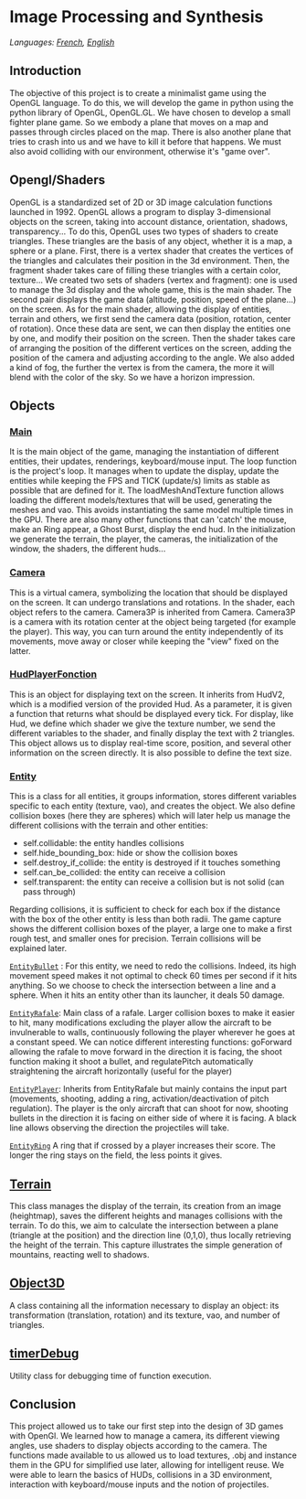 # Image Processing and Synthesis
_Languages: [French](README.md), [English](README.en.md)_

## Introduction
The objective of this project is to create a minimalist game using the OpenGL language. To do this, we will develop the game in python using the python library of OpenGL, OpenGL.GL. We have chosen to develop a small fighter plane game. So we embody a plane that moves on a map and passes through circles placed on the map. There is also another plane that tries to crash into us and we have to kill it before that happens. We must also avoid colliding with our environment, otherwise it's "game over".

## Opengl/Shaders
OpenGL is a standardized set of 2D or 3D image calculation functions launched in 1992. OpenGL allows a program to display 3-dimensional objects on the screen, taking into account distance, orientation, shadows, transparency...
To do this, OpenGL uses two types of shaders to create triangles. These triangles are the basis of any object, whether it is a map, a sphere or a plane. First, there is a vertex shader that creates the vertices of the triangles and calculates their position in the 3d environment. Then, the fragment shader takes care of filling these triangles with a certain color, texture...
We created two sets of shaders (vertex and fragment): one is used to manage the 3d display and the whole game, this is the main shader. The second pair displays the game data (altitude, position, speed of the plane...) on the screen.
As for the main shader, allowing the display of entities, terrain and others, we first send the camera data (position, rotation, center of rotation). Once these data are sent, we can then display the entities one by one, and modify their position on the screen. Then the shader takes care of arranging the position of the different vertices on the screen, adding the position of the camera and adjusting according to the angle.
We also added a kind of fog, the further the vertex is from the camera, the more it will blend with the color of the sky. So we have a horizon impression.

## Objects
### [Main](main.py)
It is the main object of the game, managing the instantiation of different entities, their updates, renderings, keyboard/mouse input.
The loop function is the project's loop. It manages when to update the display, update the entities while keeping the FPS and TICK (update/s) limits as stable as possible that are defined for it.
The loadMeshAndTexture function allows loading the different models/textures that will be used, generating the meshes and vao. This avoids instantiating the same model multiple times in the GPU.
There are also many other functions that can 'catch' the mouse, make an Ring appear, a Ghost Burst, display the end hud.
In the initialization we generate the terrain, the player, the cameras, the initialization of the window, the shaders, the different huds...

### [Camera](cpe3d.py#L72)

This is a virtual camera, symbolizing the location that should be displayed on the screen. It can undergo translations and rotations. In the shader, each object refers to the camera. Camera3P is inherited from Camera. Camera3P is a camera with its rotation center at the object being targeted (for example the player). This way, you can turn around the entity independently of its movements, move away or closer while keeping the "view" fixed on the latter.

### [HudPlayerFonction](hud.py#L162)

This is an object for displaying text on the screen. It inherits from HudV2, which is a modified version of the provided Hud. As a parameter, it is given a function that returns what should be displayed every tick. For display, like Hud, we define which shader we give the texture number, we send the different variables to the shader, and finally display the text with 2 triangles.
This object allows us to display real-time score, position, and several other information on the screen directly. It is also possible to define the text size.

### [Entity](rafale.py)

This is a class for all entities, it groups information, stores different variables specific to each entity (texture, vao), and creates the object.
We also define collision boxes (here they are spheres) which will later help us manage the different collisions with the terrain and other entities:

* self.collidable: the entity handles collisions
* self.hide_bounding_box: hide or show the collision boxes
* self.destroy_if_collide: the entity is destroyed if it touches something
* self.can_be_collided: the entity can receive a collision
* self.transparent: the entity can receive a collision but is not solid (can pass through)

Regarding collisions, it is sufficient to check for each box if the distance with the box of the other entity is less than both radii.
The game capture shows the different collision boxes of the player, a large one to make a first rough test, and smaller ones for precision.
Terrain collisions will be explained later.

[`EntityBullet`](rafale.py#L497) :
For this entity, we need to redo the collisions. Indeed, its high movement speed makes it not optimal to check 60 times per second if it hits anything. So we choose to check the intersection between a line and a sphere. When it hits an entity other than its launcher, it deals 50 damage.

[`EntityRafale`](rafale.py#L254):
Main class of a rafale. Larger collision boxes to make it easier to hit, many modifications excluding the player allow the aircraft to be invulnerable to walls, continuously following the player wherever he goes at a constant speed. We can notice different interesting functions: goForward allowing the rafale to move forward in the direction it is facing, the shoot function making it shoot a bullet, and regulatePitch automatically straightening the aircraft horizontally (useful for the player)

[`EntityPlayer`](rafale.py#L394):
Inherits from EntityRafale but mainly contains the input part (movements, shooting, adding a ring, activation/deactivation of pitch regulation).
The player is the only aircraft that can shoot for now, shooting bullets in the direction it is facing on either side of where it is facing. A black line allows observing the direction the projectiles will take.

[`EntityRing`](rafale.py#L547)
A ring that if crossed by a player increases their score. The longer the ring stays on the field, the less points it gives.

## [Terrain](terrain.py)
This class manages the display of the terrain, its creation from an image (heightmap), saves the different heights and manages collisions with the terrain. To do this, we aim to calculate the intersection between a plane (triangle at the position) and the direction line (0,1,0), thus locally retrieving the height of the terrain.
This capture illustrates the simple generation of mountains, reacting well to shadows.

## [Object3D](cpe3d.py#L35)
A class containing all the information necessary to display an object: its transformation (translation, rotation) and its texture, vao, and number of triangles.

## [timerDebug](timeDebug.py)
Utility class for debugging time of function execution.

## Conclusion
This project allowed us to take our first step into the design of 3D games with OpenGl. We learned how to manage a camera, its different viewing angles, use shaders to display objects according to the camera. The functions made available to us allowed us to load textures, .obj and instance them in the GPU for simplified use later, allowing for intelligent reuse. We were able to learn the basics of HUDs, collisions in a 3D environment, interaction with keyboard/mouse inputs and the notion of projectiles.
